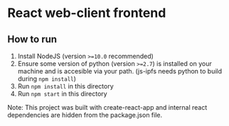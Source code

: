 # React web-client frontend

## How to run
1. Install NodeJS (version `>=10.0` recommended)
2. Ensure some version of python (version `>=2.7`) is installed on your machine and is accesible via your path. (js-ipfs needs python to build during `npm install`)
2. Run `npm install` in this directory
3. Run `npm start` in this directory

Note: This project was built with create-react-app and internal react dependencies are hidden from the package.json file.